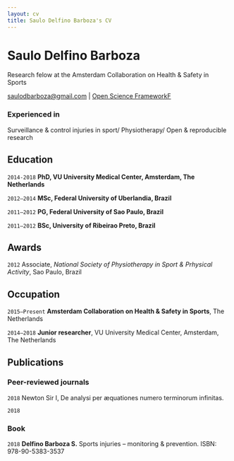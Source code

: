 ```yaml
---
layout: cv
title: Saulo Delfino Barboza's CV
---
```

# Saulo Delfino Barboza
Research felow at the Amsterdam Collaboration on Health & Safety in Sports

<div id="webaddress">
<a href="saulodbarboza@gmail.com">saulodbarboza@gmail.com</a>
| <a href="osf.io/kdaqy">Open Science FrameworkF</a>
</div>


### Experienced in

Surveillance & control injuries in sport/
Physiotherapy/
Open & reproducible research


## Education

`2014-2018`
__PhD, VU University Medical Center, Amsterdam, The Netherlands__

`2012–2014`
__MSc, Federal University of Uberlandia, Brazil__

`2011–2012`
__PG, Federal University of Sao Paulo, Brazil__

`2011–2012`
__BSc, University of Ribeirao Preto, Brazil__


## Awards

`2012`
Associate, *National Society of Physiotherapy in Sport & Prhysical Activity*, Sao Paulo, Brazil


## Occupation

`2015–Present`
__Amsterdam Collaboration on Health & Safety in Sports__, The Netherlands

`2014–2018`
__Junior researcher__, VU University Medical Center, Amsterdam, The Netherlands


## Publications

<!-- A list is also available [online](http://scholar.google.co.uk/citations?user=LTOTl0YAAAAJ) -->

### Peer-reviewed journals

`2018`
Newton Sir I, De analysi per æquationes numero terminorum infinitas. 

`2018`


### Book

`2018`
**Delfino Barboza S.** Sports injuries – monitoring & prevention. ISBN: 978-90-5383-3537






<!-- ### Footer

Last updated: Dezember 2018 -->


